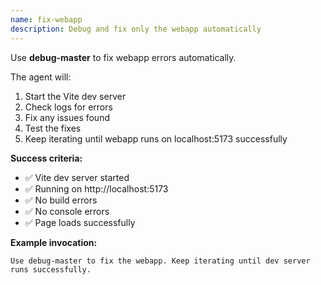 ```yaml
---
name: fix-webapp
description: Debug and fix only the webapp automatically
---
```


Use **debug-master** to fix webapp errors automatically.

The agent will:
1. Start the Vite dev server
2. Check logs for errors
3. Fix any issues found
4. Test the fixes
5. Keep iterating until webapp runs on localhost:5173 successfully

**Success criteria:**
- ✅ Vite dev server started
- ✅ Running on http://localhost:5173
- ✅ No build errors
- ✅ No console errors
- ✅ Page loads successfully

**Example invocation:**
```
Use debug-master to fix the webapp. Keep iterating until dev server runs successfully.
```
